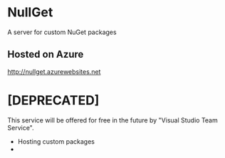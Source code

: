 # NullGet
A server for custom NuGet packages

## Hosted on Azure

http://nullget.azurewebsites.net

# [DEPRECATED]

This service will be offered for free in the future by "Visual Studio Team Service". 
- Hosting custom packages
- 

